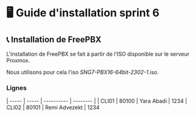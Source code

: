 # 🖥️ Guide d'installation sprint 6

## 📞 Installation de FreePBX

L'installation de FreePBX se fait à partir de l'ISO disponible sur le serveur Proxmox.

Nous utilisons pour cela l'iso _SNG7-PBX16-64bit-2302-1.iso_. 

### Lignes

| ----- | ----- | ---------- | -------- |
| CLI01 | 80100 | Yara Abadi | 1234 
| CLI02 | 80101 | Remi Advezekt | 1234
